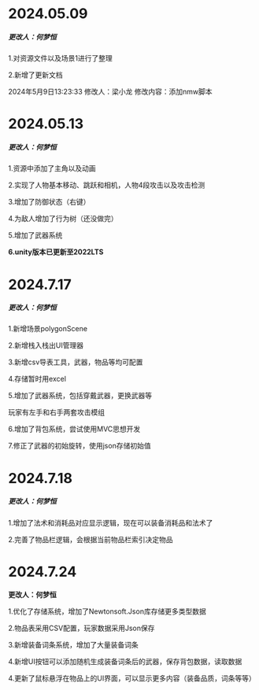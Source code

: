 

# **2024.05.09**

##### 更改人：何梦恒

1.对资源文件以及场景1进行了整理

2.新增了更新文档



2024年5月9日13:23:33
修改人：梁小龙
修改内容：添加nmw脚本

# **2024.05.13**

##### 更改人：何梦恒

1.资源中添加了主角以及动画

2.实现了人物基本移动、跳跃和相机，人物4段攻击以及攻击检测

3.增加了防御状态（右键）

4.为敌人增加了行为树（还没做完）

5.增加了武器系统

**6.unity版本已更新至2022LTS**

# 2024.7.17

##### 更改人：何梦恒

1.新增场景polygonScene

2.新增栈入栈出UI管理器

3.新增csv导表工具，武器，物品等均可配置

4.存储暂时用excel

5.增加了武器系统，包括穿戴武器，更换武器等

玩家有左手和右手两套攻击模组

6.增加了背包系统，尝试使用MVC思想开发

7.修正了武器的初始旋转，使用json存储初始值

# 2024.7.18

##### 更改人：何梦恒

1.增加了法术和消耗品对应显示逻辑，现在可以装备消耗品和法术了

2.完善了物品栏逻辑，会根据当前物品栏索引决定物品

# 2024.7.24

**更改人：何梦恒**

1.优化了存储系统，增加了Newtonsoft.Json库存储更多类型数据

2.物品表采用CSV配置，玩家数据采用Json保存

3.新增装备词条系统，增加了大量装备词条

4.新增UI按钮可以添加随机生成装备词条后的武器，保存背包数据，读取数据

4.更新了鼠标悬浮在物品上的UI界面，可以显示更多内容（装备品质，词条等等）


